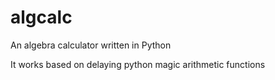 # algcalc
 An algebra calculator written in Python

 It works based on delaying python magic arithmetic functions
